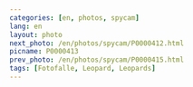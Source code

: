 ```yaml
---
categories: [en, photos, spycam]
lang: en
layout: photo
next_photo: /en/photos/spycam/P0000412.html
picname: P0000413
prev_photo: /en/photos/spycam/P0000415.html
tags: [Fotofalle, Leopard, Leopards]
---
```

